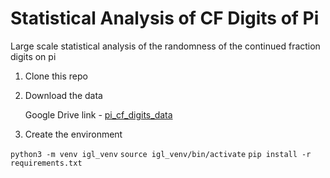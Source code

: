 # Statistical Analysis of CF Digits of Pi
Large scale statistical analysis of the randomness of the continued fraction digits on pi

1. Clone this repo

2. Download the data

      Google Drive link - [pi_cf_digits_data](https://drive.google.com/drive/folders/1C7-0ixzZUMBNtBLvP6AvTjj2qstHGARq?usp=sharing)

3. Create the environment 

`python3 -m venv igl_venv`
`source igl_venv/bin/activate`
`pip install -r requirements.txt`


